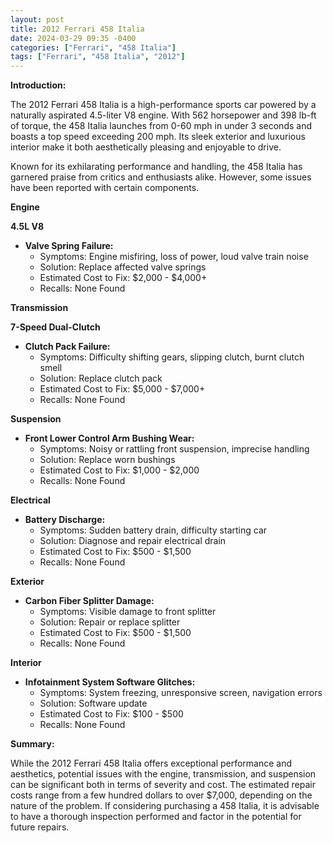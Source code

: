 ```yaml
---
layout: post
title: 2012 Ferrari 458 Italia
date: 2024-03-29 09:35 -0400
categories: ["Ferrari", "458 Italia"]
tags: ["Ferrari", "458 Italia", "2012"]
---
```

**Introduction:**

The 2012 Ferrari 458 Italia is a high-performance sports car powered by a naturally aspirated 4.5-liter V8 engine. With 562 horsepower and 398 lb-ft of torque, the 458 Italia launches from 0-60 mph in under 3 seconds and boasts a top speed exceeding 200 mph. Its sleek exterior and luxurious interior make it both aesthetically pleasing and enjoyable to drive.

Known for its exhilarating performance and handling, the 458 Italia has garnered praise from critics and enthusiasts alike. However, some issues have been reported with certain components.

**Engine**

**4.5L V8**

* **Valve Spring Failure:**
    * Symptoms: Engine misfiring, loss of power, loud valve train noise
    * Solution: Replace affected valve springs
    * Estimated Cost to Fix: $2,000 - $4,000+
    * Recalls: None Found

**Transmission**

**7-Speed Dual-Clutch**

* **Clutch Pack Failure:**
    * Symptoms: Difficulty shifting gears, slipping clutch, burnt clutch smell
    * Solution: Replace clutch pack
    * Estimated Cost to Fix: $5,000 - $7,000+
    * Recalls: None Found

**Suspension**

* **Front Lower Control Arm Bushing Wear:**
    * Symptoms: Noisy or rattling front suspension, imprecise handling
    * Solution: Replace worn bushings
    * Estimated Cost to Fix: $1,000 - $2,000
    * Recalls: None Found

**Electrical**

* **Battery Discharge:**
    * Symptoms: Sudden battery drain, difficulty starting car
    * Solution: Diagnose and repair electrical drain
    * Estimated Cost to Fix: $500 - $1,500
    * Recalls: None Found

**Exterior**

* **Carbon Fiber Splitter Damage:**
    * Symptoms: Visible damage to front splitter
    * Solution: Repair or replace splitter
    * Estimated Cost to Fix: $500 - $1,500
    * Recalls: None Found

**Interior**

* **Infotainment System Software Glitches:**
    * Symptoms: System freezing, unresponsive screen, navigation errors
    * Solution: Software update
    * Estimated Cost to Fix: $100 - $500
    * Recalls: None Found

**Summary:**

While the 2012 Ferrari 458 Italia offers exceptional performance and aesthetics, potential issues with the engine, transmission, and suspension can be significant both in terms of severity and cost. The estimated repair costs range from a few hundred dollars to over $7,000, depending on the nature of the problem. If considering purchasing a 458 Italia, it is advisable to have a thorough inspection performed and factor in the potential for future repairs.
